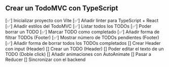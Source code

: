## Crear un TodoMVC con TypeScript

 [✅] Inicializar proyecto con Vite
 [✅] Añadir linter para TypeScript + React
 [✅] Añadir estilos del TodoMVC
 [✅] Listar todos los TODOs
 [✅] Poder borrar un TODO
 [✅] Marcar TODO como completado
 [✅] Añadir forma de filtrar TODOs (Footer)
 [✅] Mostrar número de TODOs pendientes (Footer)
 [✅] Añadir forma de borrar todos los TODOs completados
 [] Crear Header con input (Header)
 [] Crear un TODO (Header)
 [] Poder editar el texto de un TODO (Doble click)
 [] Añadir animaciones con AutoAnimate
 [] Pasar a Reducer
 [] Sincronizar con el backend
